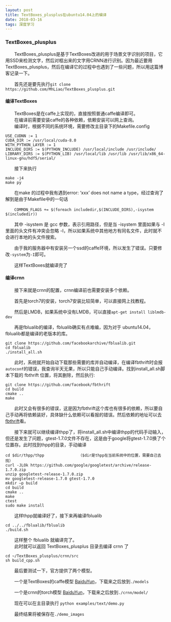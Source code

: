 ```yaml
---
layout: post
title: TextBoxes_plusplus在ubuntu14.04上的编译
date: 2018-03-16
tags: 深度学习
---
```


### TextBoxes_plusplus

&#8195;&#8195;TextBoxes_plusplus是基于TextBoxes改进的用于场景文字识别的项目，它用SSD来检测文字，然后对框出来的文字用CRNN进行识别。因为最近要用TextBoxes_plusplus，然后在编译它的过程中也遇到了一些问题，所以用这篇博客记录一下。

&#8195;&#8195;首先还是要先执行`git clone https://github.com/MhLiao/TextBoxes_plusplus.git`

#### 编译TextBoxes

&#8195;&#8195;TextBoxes是在caffe上实现的，直接按照普通caffe编译即可。  
&#8195;&#8195;在编译前需要安装caffe的各种依赖，依赖安装可以网上查询。  
&#8195;&#8195;编译时，根据不同的系统环境，需要修改主目录下的Makefile.config

```
USE_CUDNN := 1
CUDA_DIR := /usr/local/cuda-8.0
WITH_PYTHON_LAYER := 1
INCLUDE_DIRS := $(PYTHON_INCLUDE) /usr/local/include /usr/include/
LIBRARY_DIRS := $(PYTHON_LIB) /usr/local/lib /usr/lib /usr/lib/x86_64-linux-gnu/hdf5/serial/
```

&#8195;&#8195;接下来执行

```
make -j4
make py
```

&#8195;&#8195;在make 的过程中我有遇到error: ‘xxx’ does not name a type，经过查询了解到是由于Makefile中的一句话  

&#8195;&#8195;`COMMON_FLAGS += $(foreach includedir,$(INCLUDE_DIRS),-isystem $(includedir))`

&#8195;&#8195;其中 -isystem 是 gcc 参数，表示引用路径，但是当 -isystem 里面如果与 -I 里面的头文件有冲突会忽略 -I，所以如果系统中其他地方有同名文件，此时就不会进行本地的头文件搜索。

&#8195;&#8195;由于我的服务器中有安装另一个ssd的caffe环境，所以发生了错误。只要修改`-system`为`-I`即可。

&#8195;&#8195;这样TextBoxes就编译完了

#### 编译crnn

&#8195;&#8195;接下来就是crnn的配置，crnn编译前也需要安装多个依赖。

&#8195;&#8195;首先是torch7的安装，torch7安装比较简单，可以直接网上找教程。

&#8195;&#8195;然后是LMDB，如果系统中没有LMDB，可以直接`apt-get install liblmdb-dev`

&#8195;&#8195;再是fblualib的编译，fblualib确实有点难编，因为对于 ubuntu14.04，fblualib都是编译的老版本的库。

```
git clone https://github.com/facebookarchive/fblualib.git
cd fblualib
./install_all.sh
```

&#8195;&#8195;此时，系统就开始自动下载那些需要的库并自动编译，在编译fbthrift时会报`autoconf`的错误，我查询半天无果，所以只能自己手动编译。找到install_all.sh脚本下载的 fbthrift 位置，将其删除，然后执行:

```
git clone https://github.com/facebook/fbthrift
cd build
cmake ..
make
```

&#8195;&#8195;此时又会有很多的错误，这是因为fbthrift这个库也有很多的依赖，所以要自己手动再将依赖装好，具体缺什么依赖可以看报的错误。然后依赖的地址可以去[fbthrift](https://github.com/facebook/fbthrift)看。

&#8195;&#8195;接下来就可以继续编译thpp了，将install_all.sh中编译thpp的代码手动输入，但还是发生了问题，gtest-1.7.0文件不存在，这是由于google将gtest-1.7.0换了个位置存。此时找到thpp的目录，手动编译

```
cd $dir/thpp/thpp				（$dir是thpp在当前系统中的位置，需要自己去找）
curl -JLOk https://github.com/google/googletest/archive/release-1.7.0.zip
unzip googletest-release-1.7.0.zip
mv googletest-release-1.7.0 gtest-1.7.0
mkdir –p build
cd build
cmake ..
make
ctest
sudo make install
```

&#8195;&#8195;这样thpp就编译好了，接下来再编译fblualib

```
cd ../../fblualib/fblualib
./build.sh
```

&#8195;&#8195;这样整个 fblualib 就编译完了。  
&#8195;&#8195;此时就可以返回 TextBoxes_plusplus 目录去编译 crnn 了

```
cd ~/TextBoxes_plusplus/crnn/src
sh build_cpp.sh
```

&#8195;&#8195;最后要测试一下，官方提供了两个模型。

&#8195;&#8195;一个是TextBoxes的caffe模型 [BaiduYun](https://pan.baidu.com/s/1bqekTun)，下载来之后放到`./models`

&#8195;&#8195;一个是crnn的torch模型 [BaiduYun](https://pan.baidu.com/s/1jJwmneI)，下载来之后放到`./crnn/model/`

&#8195;&#8195;现在可以在主目录执行 `python examples/text/demo.py`

&#8195;&#8195;最终结果将被保存在`./demo_images`

